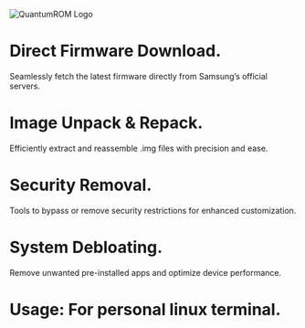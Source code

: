 ![QuantumROM Logo](QuantumROM/logo/QuantumROM.jpg)

# 
# Direct Firmware Download.
Seamlessly fetch the latest firmware directly from Samsung’s official servers.

# Image Unpack & Repack.
 Efficiently extract and reassemble .img files with precision and ease.

# Security Removal. 
Tools to bypass or remove security restrictions for enhanced customization.

# System Debloating.
Remove unwanted pre-installed apps and optimize device performance.

# Usage: For personal linux terminal.
```chmod +x sudo ./scripts/setup_directories.sh && sudo bash ./scripts/setup_directories.sh
